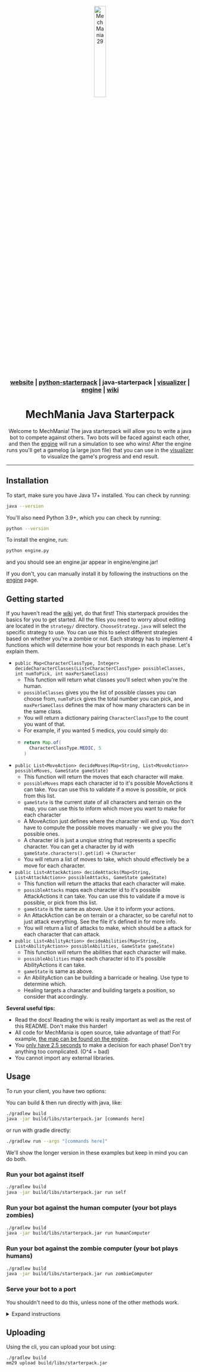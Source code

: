 <div align="center">

<a href="https://mechmania.org"><img width="25%" src="https://github.com/MechMania-29/Website/blob/main/images/mm29_logo.png" alt="MechMania 29"></a>

### [website](https://mechmania.org) | [python-starterpack](https://github.com/MechMania-29/python-starterpack) | java-starterpack | [visualizer](https://github.com/MechMania-29/visualizer) | [engine](https://github.com/MechMania-29/engine) | [wiki](https://github.com/MechMania-29/Wiki)

# MechMania Java Starterpack

Welcome to MechMania! The java starterpack will allow you to write a java bot to compete against others.
Two bots will be faced against each other, and then the [engine](https://github.com/MechMania-29/engine) will run a simulation to see who wins!
After the engine runs you'll get a gamelog (a large json file) that you can use in the [visualizer](https://github.com/MechMania-29/visualizer) to
visualize the game's progress and end result.

</div>

---

## Installation

To start, make sure you have Java 17+ installed. You can check by running:

```sh
java --version
```

You'll also need Python 3.9+, which you can check by running:

```sh
python --version
```

To install the engine, run:

```sh
python engine.py
```

and you should see an engine.jar appear in engine/engine.jar!

If you don't, you can manually install it by following the instructions on the [engine](https://github.com/MechMania-29/engine) page.

## Getting started

If you haven't read the [wiki](https://github.com/MechMania-29/Wiki) yet, do that first! This starterpack provides the basics for you to get started. All the files you need to worry about editing are located in the `strategy/` directory. `ChooseStrategy.java` will select the specific strategy to use. You can use this to select different strategies based on whether you're a zombie or not. Each strategy has to implement 4 functions which will determine how your bot responds in each phase. Let's explain them.
- `public Map<CharacterClassType, Integer> decideCharacterClasses(List<CharacterClassType> possibleClasses, int numToPick, int maxPerSameClass)`
  - This function will return what classes you'll select when you're the human.
  - `possibleClasses` gives you the list of possible classes you can choose from, `numToPick` gives the total number you can pick, and `maxPerSameClass` defines the max of how many characters can be in the same class.
  - You will return a dictionary pairing `CharacterClassType` to the count you want of that.
  - For example, if you wanted 5 medics, you could simply do:
  - ```java
    return Map.of(
      CharacterClassType.MEDIC, 5
    )
    ```
- `public List<MoveAction> decideMoves(Map<String, List<MoveAction>> possibleMoves, GameState gameState)`
  - This function will return the moves that each character will make.
  - `possibleMoves` maps each character id to it's possible MoveActions it can take. You can use this to validate if a move is possible, or pick from this list.
  - `gameState` is the current state of all characters and terrain on the map, you can use this to inform which move you want to make for each character
  - A MoveAction just defines where the character will end up. You don't have to compute the possible moves manually - we give you the possible ones.
  - A character id is just a unqiue string that represents a specific character. You can get a character by id with `gameState.characters().get(id)` -> `Character`
  - You will return a list of moves to take, which should effectively be a move for each character.
- `public List<AttackAction> decideAttacks(Map<String, List<AttackAction>> possibleAttacks, GameState gameState)`
  - This function will return the attacks that each character will make.
  - `possibleAttacks` maps each character id to it's possible AttackActions it can take. You can use this to validate if a move is possible, or pick from this list.
  - `gameState` is the same as above. Use it to inform your actions.
  - An AttackAction can be on terrain or a character, so be careful not to just attack everything. See the file it's defined in for more info.
  - You will return a list of attacks to make, which should be a attack for each character that can attack.
- `public List<AbilityAction> decideAbilities(Map<String, List<AbilityAction>> possibleAbilities, GameState gameState)`
  - This function will return the abilities that each character will make.
  - `possibleAbilities` maps each character id to it's possible AbilityActions it can take.
  - `gameState` is same as above.
  - An AbilityAction can be building a barricade or healing. Use type to determine which.
  - Healing targets a character and building targets a position, so consider that accordingly.

**Several useful tips:**
- Read the docs! Reading the wiki is really important as well as the rest of this README. Don't make this harder!
- All code for MechMania is open source, take advantage of that! For example, [the map can be found on the engine](https://github.com/MechMania-29/engine/blob/main/src/main/resources/maps/main.json).
- You [only have 2.5 seconds](https://github.com/MechMania-29/engine/blob/main/src/main/java/mech/mania/engine/Config.java#L112) to make a decision for each phase! Don't try anything too complicated. (O^4 = bad)
- You cannot import any external libraries.

## Usage

To run your client, you have two options:

You can build & then run directly with java, like:

```sh
./gradlew build
java -jar build/libs/starterpack.jar [commands here]
```

or run with gradle directly:
```sh
./gradlew run --args "[commands here]"
```

We'll show the longer version in these examples but keep in mind you can do both.

### Run your bot against itself

```sh
./gradlew build
java -jar build/libs/starterpack.jar run self
```

### Run your bot against the human computer (your bot plays zombies)

```sh
./gradlew build
java -jar build/libs/starterpack.jar run humanComputer
```

### Run your bot against the zombie computer (your bot plays humans)

```sh
./gradlew build
java -jar build/libs/starterpack.jar run zombieComputer
```

### Serve your bot to a port

You shouldn't need to do this, unless none of the other methods work.
<details>
<summary>Expand instructions</summary>

To serve your bot to a port, you can run it like this:

```sh
./gradlew build
java -jar build/libs/starterpack.jar serve [port]
```

Where port is the port you want to serve to, like 9001 for example:

```sh
./gradlew build
java -jar build/libs/starterpack.jar serve 9001
```

A full setup with the engine might look like (all 3 commands in separate terminal windows):

```sh
java -jar build/libs/starterpack.jar serve 9001
java -jar build/libs/starterpack.jar serve 9001
java -jar engine.jar 9001 9002
```

</details>

## Uploading

Using the cli, you can upload your bot using:

```ssh
./gradlew build
mm29 upload build/libs/starterpack.jar
```
